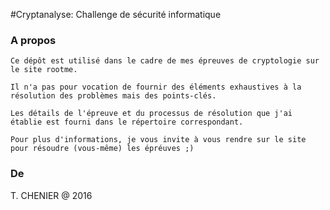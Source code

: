#Cryptanalyse: Challenge de sécurité informatique

### A propos
```
Ce dépôt est utilisé dans le cadre de mes épreuves de cryptologie sur le site rootme.

Il n'a pas pour vocation de fournir des éléments exhaustives à la résolution des problèmes mais des points-clés.

Les détails de l'épreuve et du processus de résolution que j'ai établie est fourni dans le répertoire correspondant.

Pour plus d'informations, je vous invite à vous rendre sur le site pour résoudre (vous-même) les épréuves ;)
```

### De
T. CHENIER @ 2016


